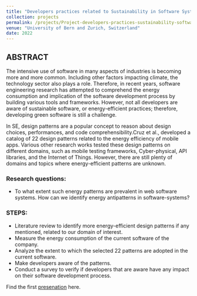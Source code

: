 ```yaml
---
title: "Developers practices related to Sustainability in Software Systems"
collection: projects
permalink: /projects/Project-developers-practices-sustainability-software
venue: "University of Bern and Zurich, Switzerland"
date: 2022
---
```


## ABSTRACT
The intensive use of software in many aspects of industries is becoming more and more common. Including other factors impacting climate, the technology sector also plays a role.
Therefore, in recent years, software engineering research has attempted to comprehend the energy consumption and implication of the software development process by building various tools and frameworks. However, not all developers are aware of sustainable software, or energy-efficient practices; therefore, developing green software is still a challenge.

In SE, design patterns are a popular concept to reason about design choices, performances, and code comprehensibility.Cruz et al., developed a catalog of 22 design patterns related to the energy efficiency of mobile apps. Various other research works tested these design patterns on different domains, such as mobile testing frameworks, Cyber-physical, API libraries, and the Internet of Things.  However, there are still plenty of domains and topics where energy-efficient patterns are unknown.

### Research questions: 
- To what extent such energy patterns are prevalent in web software systems. How can we identify energy antipatterns in software-systems?

### STEPS: 
- Literature review to identify more energy-efficient design patterns if any mentioned, related to our domain of interest.
- Measure the energy consumption of the current software of the company. 
- Analyze the extent to which the selected 22 patterns are adopted in the current software.
- Make developers aware of the patterns.
- Conduct a survey to verify if developers that are aware have any impact on their software development process. 


Find the first [presenation](https://poojaruhal.github.io/files/Slides-Msc-Investigating-Energy-Related-Practices.pdf) here. 